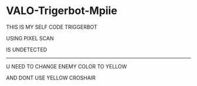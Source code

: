 # VALO-Trigerbot-Mpiie

THIS IS MY SELF CODE TRIGGERBOT 

USING PIXEL SCAN

IS UNDETECTED 

--------------------------------

U NEED TO CHANGE ENEMY COLOR TO YELLOW

AND DONT USE YELLOW CROSHAIR
